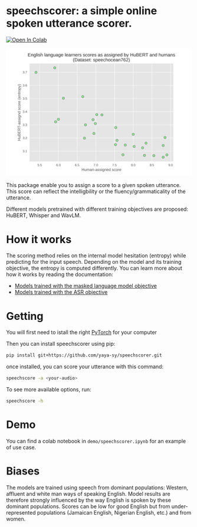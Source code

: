 # speechscorer: a simple online spoken utterance scorer.
[![Open In Colab](https://colab.research.google.com/assets/colab-badge.svg)](https://colab.research.google.com/github/yaya-sy/speechscorer/blob/main/demo/speechscorer.ipynb)

<p align="center">
    <img width="580" alt="speechocean correlations" src="plots/hubert-mlm-scorer.png">
</p>

This package enable you to assign a score to a given spoken utterance. This score can reflect the intelligbility or the fluency/grammaticality of the utterance.

Different models pretrained with different training objectives are proposed: HuBERT, Whisper and WavLM.

# How it works
The scoring method relies on the internal model hesitation (entropy) while predicting for the input speech. Depending on the model and its training objective, the entropy is computed differently. You can learn more about how it works by reading the documentation:
- [Models trained with the masked language model objective](docs/masked_language_modeling.md)
- [Models trained with the ASR objective](docs/conditional_language_modeling.md)

# Getting

You will first need to istall the right [PyTorch](https://pytorch.org/get-started/locally/) for your computer

Then you can install speechscorer using pip:
```bash
pip install git+https://github.com/yaya-sy/speechscorer.git
```

once installed, you can score your utterance with this command:

```bash
speechscore -a <your-audio>
```

To see more available options, run:
```bash
speechscore -h
```
# Demo

You can find a colab notebook in `demo/speechscorer.ipynb` for an example of use case.

# Biases
The models are trained using speech from dominant populations: Western, affluent and white man ways of speaking English. Model results are therefore strongly influenced by the way English is spoken by these dominant populations. Scores can be low for good English but from under-represented populations (Jamaican English, Nigerian English, etc.) and from women.